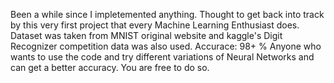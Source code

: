 Been a while since I impletemented anything. Thought to get back into track by this very first project that every Machine Learning Enthusiast does.
Dataset was taken from MNIST original website and kaggle's Digit Recognizer competition data was also used.
Accurace: 98+ %
Anyone who wants to use the code and try different variations of Neural Networks and can get a better accuracy. You are free to do so.